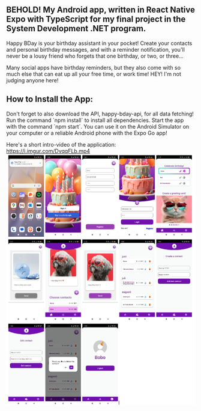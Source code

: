 ## BEHOLD! My Android app, written in React Native Expo with TypeScript for my final project in the System Development .NET program.

Happy BDay is your birthday assistant in your pocket! Create your contacts and personal birthday messages, and with a reminder notification, you'll never be a lousy friend who forgets that one birthday, or two, or three...

Many social apps have birthday reminders, but they also come with so much else that can eat up all your free time, or work time! HEY! I'm not judging anyone here!

## How to Install the App:

Don't forget to also download the API, happy-bday-api, for all data fetching!
Run the command ´npm install´ to install all dependencies.
Start the app with the command ´npm start´.
You can use it on the Android Simulator on your computer or a reliable Android phone with the Expo Go app!

Here's a short intro-video of the application: https://i.imgur.com/DvqqFLb.mp4
![screenshot](assets/readme/collage_screens.png)
